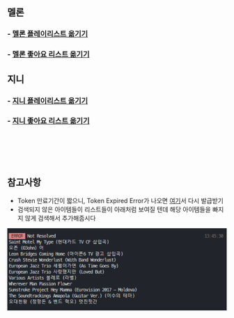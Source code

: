 ## 멜론

### - [멜론 플레이리스트 옮기기](../melon/playlist)

### - [멜론 좋아요 리스트 옮기기](../melon/liked)

## 지니

### - [지니 플레이리스트 옮기기](../genie/playlist)

### - [지니 좋아요 리스트 옮기기](../genie/liked)


<br/>
<br/>
<br/>
<br/>

## 참고사항

- Token 만료기간이 짧으니, Token Expired Error가 나오면 [여기](./index)서 다시 발급받기
- 검색되지 않은 아이템들이 리스트들이 아래처럼 보여질 텐데 해당 아이템들을 빠지지 않게 검색해서 추가해줍시다

![resolve](../assets/screenshot/resolve.png)
